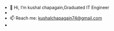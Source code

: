 - 👋 Hi, I’m kushal chapagain,Graduated IT Engineer
- 
- 📫 Reach me: kushalchapagain74@gmail.com
- 

<!---
Kushalchg/Kushalchg is a ✨ special ✨ repository because its `README.md` (this file) appears on your GitHub profile.
You can click the Preview link to take a look at your changes.
--->
